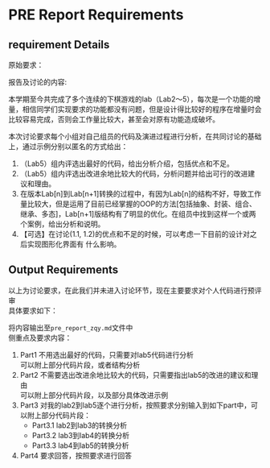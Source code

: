 # PRE Report Requirements

## requirement Details

原始要求：

报告及讨论的内容:  

本学期⾄今共完成了多个连续的下棋游戏的lab（Lab2〜5），每次是⼀个功能的增量，相信同学们实现要求的功能都没有问题，但是设计得⽐较好的程序在增量时会⽐较容易完成，否则会⼯作量⽐较⼤，甚⾄会对原有功能造成破坏。

本次讨论要求每个⼩组对⾃⼰组员的代码及演进过程进⾏分析，在共同讨论的基础上，通过⽰例分别以匿名的⽅式给出：

1. （Lab5）组内评选出最好的代码，给出分析介绍，包括优点和不⾜。  
2. （Lab5）组内评选出改进余地⽐较⼤的代码，分析问题并给出可⾏的改进建议和理由。  
3. 在版本Lab\[n\]到Lab\[n+1\]转换的过程中，有因为Lab\[n\]的结构不好，导致⼯作量⽐较⼤，但是运⽤了⽬前已经掌握的OOP的⽅法\[包括抽象、封装、组合、继承、多态\]，Lab\[n+1\]版结构有了明显的优化。在组员中找到这样⼀个或两个案例，给出分析和说明。  
4. 【可选】在讨论(1.1, 1.2)的优点和不⾜的时候，可以考虑⼀下⽬前的设计对之后实现图形化界⾯有
什么影响。  

## Output Requirements

以上为讨论要求，在此我们并未进入讨论环节，现在主要要求对个人代码进行预评审  
具体要求如下：  

将内容输出至`pre_report_zqy.md`文件中  
侧重点及要求内容：  

1. Part1 不用选出最好的代码，只需要对lab5代码进行分析  
    可以附上部分代码片段，或者结构分析  
2. Part2 不需要选出改进余地比较大的代码，只需要指出lab5的改进的建议和理由  
    可以附上部分代码片段，以及部分具体改进示例  
3. Part3 对我的lab2到lab5逐个进行分析，按照要求分别输入到如下part中，可以附上部分代码片段：  
    - Part3.1 lab2到lab3的转换分析  
    - Part3.2 lab3到lab4的转换分析  
    - Part3.3 lab4到lab5的转换分析  
4. Part4 要求回答，按照要求进行回答  
